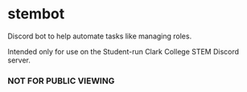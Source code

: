 # stembot
Discord bot to help automate tasks like managing roles.

Intended only for use on the Student-run Clark College STEM Discord server.


### **NOT FOR PUBLIC VIEWING**
